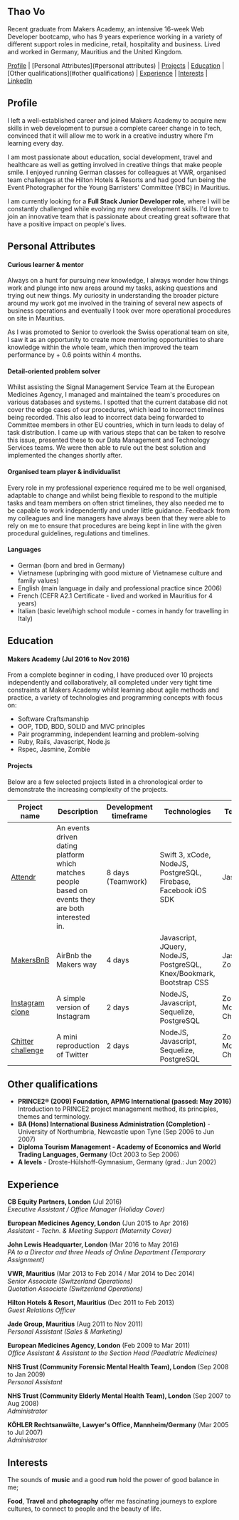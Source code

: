 ## Thao Vo

Recent graduate from Makers Academy, an intensive 16-week Web Developer bootcamp, who has 9 years experience working in a variety of different support roles in medicine, retail, hospitality and business. Lived and worked in Germany, Mauritius and the United Kingdom.

[Profile](#profile) | [Personal Attributes](#personal attributes) | [Projects](#projects) |  [Education](#education) | [Other qualifications](#other qualifications) | [Experience](#experience) | [Interests](#interests) | [LinkedIn](https://uk.linkedin.com/in/thao-vo-85384a31)

## Profile

I left a well-established career and joined Makers Academy to acquire new skills in web development to pursue a complete career change in to tech, convinced that it will allow me to work in a creative industry where I'm learning every day.

I am most passionate about education, social development, travel and healthcare as well as getting involved in creative things that make people smile. I enjoyed running German classes for colleagues at VWR, organised team challenges at the Hilton Hotels & Resorts and had good fun being the Event Photographer for the Young Barristers' Committee (YBC) in Mauritius.

I am currently looking for a **Full Stack Junior Developer role**, where I will be constantly challenged while evolving my new development skills. I'd love to join an innovative team that is passionate about creating great software that have a positive impact on people's lives.

## Personal Attributes

#### Curious learner & mentor

Always on a hunt for pursuing new knowledge, I always wonder how things work and plunge into new areas around my tasks, asking questions and trying out new things. My curiosity in understanding the broader picture around my work got me involved in the training of several new aspects of business operations and eventually I took over more operational procedures on site in Mauritius.

As I was promoted to Senior to overlook the Swiss operational team on site, I saw it as an opportunity to create more mentoring opportunities to share knowledge within the whole team, which then improved the team performance by + 0.6 points within 4 months.

#### Detail-oriented problem solver

Whilst assisting the Signal Management Service Team at the European Medicines Agency, I managed and maintained the team's procedures on various databases and systems. I spotted that the current database did not cover the edge cases of our procedures, which lead to incorrect timelines being recorded. This also lead to incorrect data being forwarded to Committee members in other EU countries, which in turn leads to delay of task distribution. I came up with various steps that can be taken to resolve this issue, presented these to our Data Management and Technology Services teams. We were then able to rule out the best solution and implemented the changes shortly after.

#### Organised team player & individualist

Every role in my professional experience required me to be well organised, adaptable to change and whilst being flexible to respond to the multiple tasks and team members on often strict timelines, they also needed me to be capable to work independently and under little guidance. Feedback from my colleagues and line managers have always been that they were able to rely on me to ensure that procedures are being kept in line with the given procedural guidelines, regulations and timelines.

#### Languages

- German (born and bred in Germany)
- Vietnamese (upbringing with good mixture of Vietnamese culture and family values)
- English (main language in daily and professional practice since 2006)
- French (CEFR A2.1 Certificate - lived and worked in Mauritius for 4 years)
- Italian (basic level/high school module - comes in handy for travelling in Italy)

## Education

#### Makers Academy (Jul 2016 to Nov 2016)

From a complete beginner in coding, I have produced over 10 projects independently and collaboratively, all completed under very tight time constraints at Makers Academy whilst learning about agile methods and practice, a variety of technologies and programming concepts with focus on:

- Software Craftsmanship
- OOP, TDD, BDD, SOLID and MVC principles
- Pair programming, independent learning and problem-solving
- Ruby, Rails, Javascript, Node.js
- Rspec, Jasmine, Zombie


#### Projects

Below are a few selected projects listed in a chronological order to demonstrate the increasing complexity of the projects.


Project name  | Description  									| Development timeframe | Technologies | Testing
------------- | ------------------------------	| ------------- |------------- |---------
[Attendr](https://github.com/littlethao/attendr.git) | An events driven dating platform which matches people based on events they are both interested in. | 8 days (Teamwork) | Swift 3, xCode, NodeJS, PostgreSQL, Firebase, Facebook iOS SDK | Jasmine
[MakersBnB](https://github.com/littlethao/makers_bnb.git) | AirBnb the Makers way | 4 days | Javascript, JQuery, NodeJS, PostgreSQL, Knex/Bookmark, Bootstrap CSS | Jasmine, Zombie
[Instagram clone](https://github.com/littlethao/instagram-challenge.git) | A simple version of Instagram | 2 days | NodeJS, Javascript, Sequelize, PostgreSQL| Zombie, Mocha, Chai
[Chitter challenge](https://github.com/littlethao/chitter-challenge.git) | A mini reproduction of Twitter | 2 days | NodeJS, Javascript, Sequelize, PostgreSQL| Zombie, Mocha, Chai

## Other qualifications

- **PRINCE2® (2009) Foundation, APMG International (passed: May 2016)**  
Introduction to PRINCE2 project management method, its principles, themes and terminology.
- **BA (Hons) International Business Administration (Completion)** - University of Northumbria, Newcastle upon Tyne (Sep 2006 to Jun 2007)  
- **Diploma Tourism Management - Academy of Economics and World Trading Languages, Germany** (Oct 2003 to Sep 2006)
- **A levels** - Droste-Hülshoff-Gymnasium, Germany (grad.: Jun 2002)

## Experience

**CB Equity Partners, London** (Jul 2016)   
*Executive Assistant / Office Manager (Holiday Cover)*  

**European Medicines Agency, London** (Jun 2015 to Apr 2016)   
*Assistant - Techn. & Meeting Support (Maternity Cover)*  

**John Lewis Headquarter, London** (Mar 2016 to May 2016)   
*PA to a Director and three Heads of Online Department  (Temporary Assignment)*  

**VWR, Mauritius** (Mar 2013 to Feb 2014 / Mar 2014 to Dec 2014)   
*Senior Associate (Switzerland Operations)*  
*Quotation Associate (Switzerland Operations)*  

**Hilton Hotels & Resort, Mauritius** (Dec 2011 to Feb 2013)   
*Guest Relations Officer*  

**Jade Group, Mauritius** (Aug 2011 to Nov 2011)   
*Personal Assistant (Sales & Marketing)*  

**European Medicines Agency, London** (Feb 2009 to Mar 2011)   
*Office Assistant & Assistant to the Section Head (Paediatric Medicines)*  

**NHS Trust (Community Forensic Mental Health Team), London** (Sep 2008 to Jan 2009)   
*Personal Assistant*  

**NHS Trust (Community Elderly Mental Health Team), London** (Sep 2007 to Aug 2008)   
*Administrator*

**KÖHLER Rechtsanwälte, Lawyer's Office, Mannheim/Germany** (Mar 2005 to Jul 2007)   
*Administrator*

## Interests

The sounds of **music** and a good **run** hold the power of good balance in me;    

**Food**, **Travel** and **photography** offer me fascinating journeys to explore cultures, to connect to people and the beauty of life.
